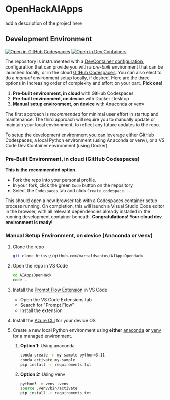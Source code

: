 # OpenHackAIApps

add a description of the project here




## Development Environment

[![Open in GitHub Codespaces](https://img.shields.io/static/v1?style=for-the-badge&label=GitHub+Codespaces&message=Open&color=brightgreen&logo=github)](https://github.com/codespaces/new?hide_repo_select=true&machine=basicLinux32gb&repo=790752905&ref=main&devcontainer_path=.devcontainer%2Fdevcontainer.json&geo=EuropeWest&machine=standardLinux32gb)
[![Open in Dev Containers](https://img.shields.io/static/v1?style=for-the-badge&label=Dev%20Containers&message=Open&color=blue&logo=visualstudiocode)](https://vscode.dev/redirect?url=vscode://ms-vscode-remote.remote-containers/cloneInVolume?url=https://github.com/martaldsantos/AIAppsOpenHack)

The repository is instrumented with a [DevContainer configuration](./.devcontainer/devcontainer.json),  configuration that can provide you with a _pre-built_ environment that can be launched locally, or in the cloud [GitHub Codespaces](https://docs.github.com/en/codespaces/overview). You can also elect to do a _manual_ environment setup locally, if desired. Here are the three options in increasing order of complexity and effort on your part. **Pick one!**

 1. **Pre-built environment, in cloud** with GitHub Codespaces
 1. **Pre-built environment, on device** with Docker Desktop
 1. **Manual setup environment, on device** with Anaconda or venv

The first approach is _recommended_ for minimal user effort in startup and maintenance. The third approach will require you to manually update or maintain your local environment, to reflect any future updates to the repo.

To setup the development environment you can leverage either GitHub Codespaces, a local Python environment (using Anaconda or venv), or a VS Code Dev Container environment (using Docker).

###  Pre-Built Environment, in cloud (GitHub Codespaces)

**This is the recommended option.**
 - Fork the repo into your personal profile.
 - In your fork, click the green `Code` button on the repository
 - Select the `Codespaces` tab and click `Create codespace...` 
 
This should open a new browser tab with a Codespaces container setup process running. On completion, this will launch a Visual Studio Code editor in the browser, with all relevant dependencies already installed in the running development container beneath. **Congratulations! Your cloud dev environment is ready!**

### Manual Setup Environment, on device (Anaconda or venv)

1. Clone the repo

    ```bash
    git clone https://github.com/martaldsantos/AIAppsOpenHack
    ```

1. Open the repo in VS Code

    ```bash
    cd AIAppsOpenHack
    code .
    ```

1. Install the [Prompt Flow Extension](https://marketplace.visualstudio.com/items?itemName=prompt-flow.prompt-flow) in VS Code
      - Open the VS Code Extensions tab
      - Search for "Prompt Flow"
      - Install the extension

1. Install the [Azure CLI](https://learn.microsoft.com/cli/azure/install-azure-cli) for your device OS

1. Create a new local Python environment using **either** [anaconda](https://www.anaconda.com/products/individual) **or** [venv](https://docs.python.org/3/library/venv.html) for a managed environment.

    1. **Option 1**: Using anaconda

        ```bash
        conda create -n my-sample python=3.11
        conda activate my-sample
        pip install -r requirements.txt
        ```

    1. **Option 2:** Using venv

        ```bash
        python3 -m venv .venv
        source .venv/bin/activate
        pip install -r requirements.txt
        ```
